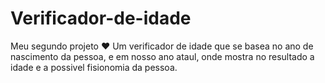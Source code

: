 # Verificador-de-idade
Meu segundo projeto ♥
Um verificador de idade que se basea no ano de nascimento da pessoa, e em nosso ano ataul, onde mostra no resultado a idade e a possivel fisionomia da pessoa.
